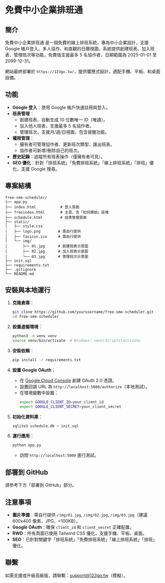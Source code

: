 # 免費中小企業排班通

## 簡介
免費中小企業排班通 是一個免費的線上排班系統，專為中小企業設計，支援 Google 帳戶登入、多人協作、和直觀的日曆視圖。系統提供創建班表、加入班表、管理班次等功能，免費版支援最多 5 名協作者，日期範圍為 2025-01-01 至 2099-12-31。

網站最終部署於 `https://123go.tw/`，提供響應式設計，適配手機、平板、和桌面設備。

## 功能
- **Google 登入**：使用 Google 帳戶快速註冊與登入。
- **班表管理**：
  - 創建班表，自動生成 10 位數唯一 ID（唯讀）。
  - 加入他人班表，支援最多 5 名協作者。
  - 管理班次，支援月/週/日視圖，包含提醒功能。
- **權限管理**：
  - 擁有者可管理協作者、更新班次類型、匯出班表。
  - 協作者可新增/刪除自己的班次。
- **歷史記錄**：追蹤所有班表操作（僅擁有者可見）。
- **SEO 優化**：針對「排班系統」「免費排班系統」「線上排班系統」「排班」優化，支援 Google 搜尋。

## 專案結構
```
free-sme-scheduler/
├── app.py
├── index.html           # 登入頁面
├── freeindex.html       # 主頁，含「如何開始」區塊
├── schedule.html        # 班表管理頁面
├── static/
│   ├── style.css
│   ├── logo.png        # 需自行提供
│   ├── favicon.ico     # 需自行提供
│   └── img/
│       ├── 01.jpg      # 創建班表示意圖
│       ├── 02.jpg      # 加入班表示意圖
│       └── 03.jpg      # 管理班次示意圖
├── init.sql
├── requirements.txt
├── .gitignore
└── README.md
```

## 安裝與本地運行
1. **克隆倉庫**：
   ```bash
   git clone https://github.com/yourusername/free-sme-scheduler.git
   cd free-sme-scheduler
   ```

2. **設置虛擬環境**：
   ```bash
   python3 -m venv venv
   source venv/bin/activate  # Windows: venv\Scripts\activate
   ```

3. **安裝依賴**：
   ```bash
   pip install -r requirements.txt
   ```

4. **設置 Google OAuth**：
   - 在 [Google Cloud Console](https://console.cloud.google.com/) 創建 OAuth 2.0 憑證。
   - 設置回調 URL 為 `http://localhost:5000/authorize`（本地測試）。
   - 在環境變數中設置：
     ```bash
     export GOOGLE_CLIENT_ID=your_client_id
     export GOOGLE_CLIENT_SECRET=your_client_secret
     ```

5. **初始化資料庫**：
   ```bash
   sqlite3 schedule.db < init.sql
   ```

6. **運行應用**：
   ```bash
   python app.py
   ```
   - 訪問 `http://localhost:5000` 進行測試。

## 部署到 GitHub
請參考下方「部署到 GitHub」部分。

## 注意事項
- **圖片準備**：需自行提供 `/img/01.jpg`, `/img/02.jpg`, `/img/03.jpg`（建議 600x400 像素，JPG，<100KB）。
- **Google OAuth**：確保 `client_id` 和 `client_secret` 正確配置。
- **RWD**：所有頁面已使用 Tailwind CSS 優化，支援手機、平板、桌面。
- **SEO**：已針對關鍵字「排班系統」「免費排班系統」「線上排班系統」「排班」優化。

## 聯繫
如需支援或升級高級版，請聯繫：support@123go.tw（模擬）。